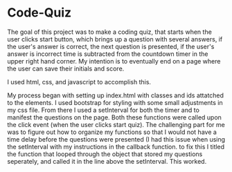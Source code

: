 # Code-Quiz

The goal of this project was to make a coding quiz, that starts when the user clicks start button, which brings up a question with several answers, if the user's answer is correct, the next question is presented, if the user's answer is incorrect time is subtracted from the countdown timer in the upper right hand corner. My intention is to eventually end on a page where the user can save their initials and score.

I used html, css, and javascript to accomplish this.

My process began with setting up index.html with classes and ids attatched to the elements. I used bootstrap for styling with some small adjustments in my css file. From there I used a setInterval for both the timer and to manifest the questions on the page. Both these functions were called upon the click event (when the user clicks start quiz). The challenging part for me was to figure out how to organize my functions so that I would not have a time delay before the questions were presented (I had this issue when using the setInterval with my instructions in the callback function. to fix this I titled the function that looped through the object that stored my questions seperately, and called it in the line above the setInterval. This worked.